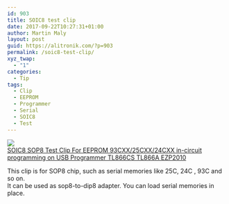 ```yaml
---
id: 903
title: SOIC8 test clip
date: 2017-09-22T10:27:31+01:00
author: Martin Maly
layout: post
guid: https://alitronik.com/?p=903
permalink: /soic8-test-clip/
xyz_twap:
  - "1"
categories:
  - Tip
tags:
  - Clip
  - EEPROM
  - Programmer
  - Serial
  - SOIC8
  - Test
---
```

<a href="http://s.click.aliexpress.com/e/EyJmI2j" target="_parent"><img src="//ae01.alicdn.com/kf/HTB1RZtKbp9gSKJjSspbq6zeNXXa4/1pc-font-b-SOIC8-b-font-font-b-SOP8-b-font-font-b-Test-b-font.jpg_220x220.jpg" /><span style="display: block;">SOIC8 SOP8 Test Clip For EEPROM 93CXX/25CXX/24CXX in-circuit programming on USB Programmer TL866CS TL866A EZP2010</span></a>

<div>
  This clip is for SOP8 chip, such as serial memories like 25C, 24C , 93C and so on.
</div>

<div>
</div>

<div>
  It can be used as sop8-to-dip8 adapter. You can load serial memories in place.
</div>